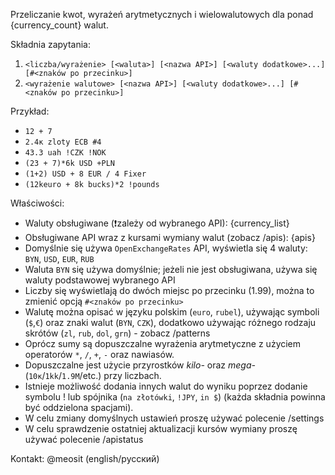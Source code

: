 Przeliczanie kwot, wyrażeń arytmetycznych i wielowalutowych dla ponad {currency_count} walut.

Składnia zapytania:
1) `<liczba/wyrażenie> [<waluta>] [<nazwa API>] [<waluty dodatkowe>...] [#<znaków po przecinku>]`
2) `<wyrażenie walutowe> [<nazwa API>] [<waluty dodatkowe>...] [#<znaków po przecinku>]`

Przykład:
- `12 + 7`
- `2.4к zloty ECB #4`
- `43.3 uah !CZK !NOK`
- `(23 + 7)*6k USD +PLN`
- `(1+2) USD + 8 EUR / 4 Fixer`
- `(12keuro + 8k bucks)*2 !pounds`

Właściwości:
- Waluty obsługiwane (❗zależy od wybranego API): {currency_list}
- Obsługiwane API wraz z kursami wymiany walut (zobacz /apis): {apis}
- Domyślnie się używa `OpenExchangeRates` API, wyświetla się 4 waluty: `BYN`, `USD`, `EUR`, `RUB`
- Waluta `BYN` się używa domyślnie; jeżeli nie jest obsługiwana, używa się waluty podstawowej wybranego API 
- Liczby się wyświetlają do dwóch miejsc po przecinku (1.99), można to zmienić opcją `#<znaków po przecinku>`  
- Walutę można opisać w języku polskim (`euro`, `rubel`), używając symboli (`$`,`€`) oraz znaki walut (`BYN`, `CZK`), dodatkowo używając różnego rodzaju skrótów (`zl`, `rub`, `dol`, `grn`) - zobacz /patterns
- Oprócz sumy są dopuszczalne wyrażenia arytmetyczne z użyciem operatorów `*`, `/`, `+`, `-` oraz nawiasów.
- Dopuszczalne jest użycie przyrostków _kilo-_ oraz _mega-_ (`10к`/`1kk`/`1.9M`/etc.) przy liczbach.
- Istnieje możliwość dodania innych walut do wyniku poprzez dodanie symbolu ! lub spójnika (`na złotówki`, `!JPY`, `in $`) (każda składnia powinna być oddzielona spacjami).
- W celu zmiany domyślnych ustawień proszę używać polecenie /settings
- W celu sprawdzenie ostatniej aktualizacji kursów wymiany proszę używać polecenie /apistatus

Kontakt: @meosit (english/русский)
